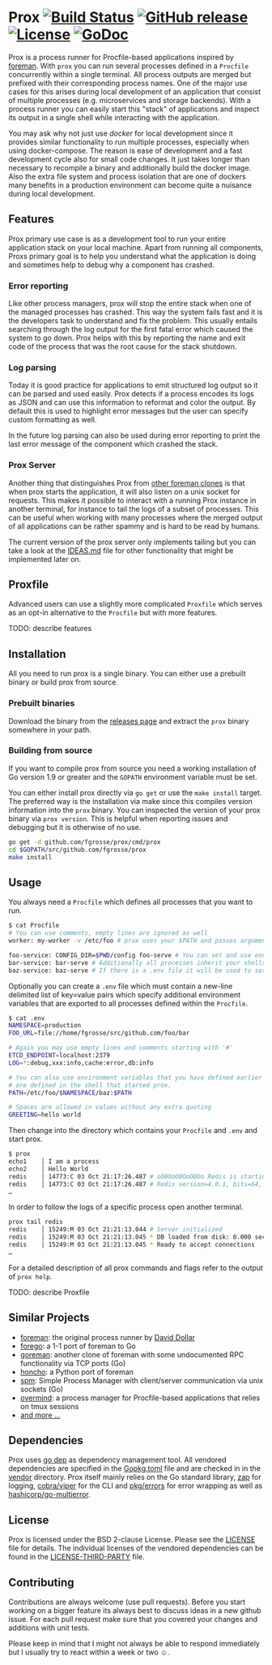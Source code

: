 # Prox [![Build Status](https://travis-ci.org/fgrosse/prox.png)](https://travis-ci.org/fgrosse/prox) [![GitHub release](https://img.shields.io/github/tag/fgrosse/prox.svg?style=flat)](https://github.com/fgrosse/prox/releases)  [![License](https://img.shields.io/github/license/fgrosse/prox.svg)](https://github.com/fgrosse/prox/blob/master/LICENSE) [![GoDoc](https://godoc.org/github.com/fgrosse/prox?status.svg)](https://godoc.org/github.com/fgrosse/prox)

Prox is a process runner for Procfile-based applications inspired by [foreman][foreman].
With `prox` you can run several processes defined in a `Procfile` concurrently
within a single terminal. All process outputs are merged but prefixed with their
corresponding process names. One of the major use cases for this arises during
local development of an application that consist of multiple processes
(e.g. microservices and storage backends). With a process runner you can easily
start this "stack" of applications and inspect its output in a single shell while
interacting with the application.

You may ask why not just use *docker* for local development since it provides
similar functionality to run multiple processes, especially when using docker-compose.
The reason is ease of development and a fast development cycle also for small
code changes. It just takes longer than necessary to recompile a binary and
additionally build the docker image. Also the extra file system and process isolation
that are one of dockers many benefits in a production environment can become quite
a nuisance during local development.

## Features

Prox primary use case is as a development tool to run your entire application stack
on your local machine. Apart from running all components, Proxs primary goal is to
help you understand what the application is doing and sometimes help to debug why
a component has crashed.

### Error reporting

Like other process managers, prox will stop the entire stack when one of the
managed processes has crashed. This way the system fails fast and it is the
developers task to understand and fix the problem. This usually entails searching
through the log output for the first fatal error which caused the system to go down.
Prox helps with this by reporting the name and exit code of the process that was
the root cause for the stack shutdown.

### Log parsing

Today it is good practice for applications to emit structured log output so it
can be parsed and used easily. Prox detects if a process encodes its logs as JSON
and can use this information to reformat and color the output. By default this is
used to highlight error messages but the user can specify custom formatting as well.

In the future log parsing can also be used during error reporting to print the
last error message of the component which crashed the stack.

### Prox Server

Another thing that distinguishes Prox from [other foreman clones](#similar-projects)
is that when prox starts the application, it will also listen on a unix socket for
requests. This makes it possible to interact with a running Prox instance in
another terminal, for instance to tail the logs of a subset of processes. This can
be useful when working with many processes where the merged output of all
applications can be rather spammy and is hard to be read by humans.

The current version of the prox server only implements tailing but you can take
a look at the [IDEAS.md](IDEAS.md) file for other functionality that might be
implemented later on.

## Proxfile

Advanced users can use a slightly more complicated `Proxfile` which serves as an
opt-in alternative to the `Procfile` but with more features.

TODO: describe features

## Installation

All you need to run prox is a single binary. You can either use a prebuilt
binary or build prox from source.

### Prebuilt binaries

Download the binary from the [releases page][releases] and extract the `prox` binary
somewhere in your path.

### Building from source

If you want to compile prox from source you need a working installation of Go
version 1.9 or greater and the `GOPATH` environment variable must be set.

You can either install prox directly via `go get` or use the `make install` target.
The preferred way is the installation via make since this compiles version information
into the `prox` binary. You can inspected the version of your prox binary via
`prox version`. This is helpful when reporting issues and debugging but it is
otherwise of no use.

```bash
go get -d github.com/fgrosse/prox/cmd/prox
cd $GOPATH/src/github.com/fgrosse/prox
make install
```

## Usage

You always need a `Procfile` which defines all processes that you want to run.

```bash
$ cat Procfile
# You can use comments, empty lines are ignored as well
worker: my-worker -v /etc/foo # prox uses your $PATH and passes arguments and flags as expected

foo-service: CONFIG_DIR=$PWD/config foo-serve # You can set and use environment variables per job
bar-service: bar-serve # Additionally all processes inherit your shells environment
baz-service: baz-serve # If there is a .env file it will be used to set variables for all processes
```

Optionally you can create a `.env` file which must contain a new-line delimited
list of key=value pairs which specify additional environment variables that are
exported to all processes defined within the `Procfile`.

```bash
$ cat .env
NAMESPACE=production
FOO_URL=file://home/fgrosse/src/github.com/foo/bar

# Again you may use empty lines and comments starting with '#'
ETCD_ENDPOINT=localhost:2379
LOG=*:debug,xxx:info,cache:error,db:info

# You can also use environment variables that you have defined earlier or that
# are defined in the shell that started prox.
PATH=/etc/foo/$NAMESPACE/baz:$PATH

# Spaces are allowed in values without any extra quoting
GREETING=hello world
```

Then change into the directory which contains your `Procfile` and `.env` and start
prox.

```bash
$ prox
echo1    │ I am a process
echo2    │ Hello World
redis    │ 14773:C 03 Oct 21:17:26.487 # oO0OoO0OoO0Oo Redis is starting oO0OoO0OoO0Oo
redis    │ 14773:C 03 Oct 21:17:26.487 # Redis version=4.0.1, bits=64, commit=00000000, modified=0, pid=14773, just started
…
```

In order to follow the logs of a specific process open another terminal.

```bash
prox tail redis
redis    │ 15249:M 03 Oct 21:21:13.044 # Server initialized
redis    │ 15249:M 03 Oct 21:21:13.045 * DB loaded from disk: 0.000 seconds
redis    │ 15249:M 03 Oct 21:21:13.045 * Ready to accept connections
…
``` 

For a detailed description of all prox commands and flags refer to the output
of `prox help`.

TODO: describe Proxfile

## Similar Projects

- [foreman][foreman]: the original process runner by [David Dollar][foreman-blog]
- [forego][forego]: a 1-1 port of foreman to Go
- [goreman][goreman]: another clone of foreman with some undocumented RPC functionality via TCP ports (Go)
- [honcho][honcho]: a Python port of foreman
- [spm][spm]: Simple Process Manager with client/server communication via unix sockets (Go)
- [overmind][overmind]: a process manager for Procfile-based applications that relies on tmux sessions
- [and more …][more-similar]

## Dependencies

Prox uses [go dep][go-dep] as dependency management tool. All vendored dependencies
are specified in the [Gopkg.toml](Gopkg.toml) file and are checked in in the [vendor](vendor)
directory. Prox itself mainly relies on the Go standard library, [zap][zap] for logging,
[cobra/viper][cobra] for the CLI and [pkg/errors][pkg-errors] for error wrapping as well
as [hashicorp/go-multierror][multi-errors].

## License

Prox is licensed under the BSD 2-clause License. Please see the [LICENSE](LICENSE)
file for details. The individual licenses of the vendored dependencies can be
found in the [LICENSE-THIRD-PARTY](LICENSE-THIRD-PARTY) file.

## Contributing

Contributions are always welcome (use pull requests). Before you start working on
a bigger feature its always best to discuss ideas in a new github issue. For each
pull request make sure that you covered your changes and additions with unit tests.

Please keep in mind that I might not always be able to respond immediately but I
usually try to react within a week or two ☺.

[foreman]: https://github.com/ddollar/foreman
[forego]: https://github.com/ddollar/forego
[honcho]: https://github.com/nickstenning/honcho
[goreman]: https://github.com/mattn/goreman
[spm]: https://github.com/bytegust/spm
[overmind]: https://github.com/DarthSim/overmind
[releases]: https://github.com/fgrosse/prox/releases
[foreman-blog]: http://blog.daviddollar.org/2011/05/06/introducing-foreman.html
[more-similar]: https://github.com/ddollar/foreman#ports
[go-dep]: https://github.com/golang/dep
[zap]: https://godoc.org/go.uber.org/zap
[cobra]: https://github.com/spf13/cobra
[pkg-errors]: https://github.com/pkg/errors
[multi-errors]: https://github.com/hashicorp/go-multierror
